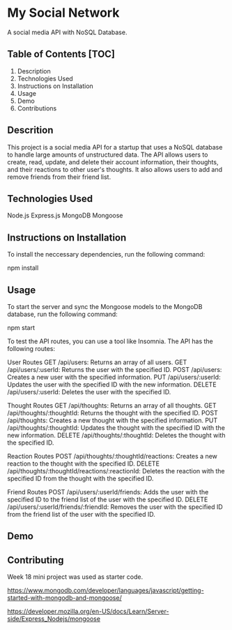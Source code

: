 # My Social Network

A social media API with NoSQL Database.

## Table of Contents [TOC]

1. Description
2. Technologies Used
3. Instructions on Installation
4. Usage
5. Demo
6. Contributions


## Descrition

This project is a social media API for a startup that uses a NoSQL database to handle large amounts of unstructured data. The API allows users to create, read, update, and delete their account information, their thoughts, and their reactions to other user's thoughts. It also allows users to add and remove friends from their friend list.


## Technologies Used

Node.js
Express.js
MongoDB
Mongoose


## Instructions on Installation

To install the neccessary dependencies, run the following command:

 npm install

 ## Usage

 To start the server and sync the Mongoose models to the MongoDB database, run the following command:

 npm start

 To test the API routes, you can use a tool like Insomnia. The API has the following routes:

User Routes
GET /api/users: Returns an array of all users.
GET /api/users/:userId: Returns the user with the specified ID.
POST /api/users: Creates a new user with the specified information.
PUT /api/users/:userId: Updates the user with the specified ID with the new information.
DELETE /api/users/:userId: Deletes the user with the specified ID.

Thought Routes
GET /api/thoughts: Returns an array of all thoughts.
GET /api/thoughts/:thoughtId: Returns the thought with the specified ID.
POST /api/thoughts: Creates a new thought with the specified information.
PUT /api/thoughts/:thoughtId: Updates the thought with the specified ID with the new information.
DELETE /api/thoughts/:thoughtId: Deletes the thought with the specified ID.

Reaction Routes
POST /api/thoughts/:thoughtId/reactions: Creates a new reaction to the thought with the specified ID.
DELETE /api/thoughts/:thoughtId/reactions/:reactionId: Deletes the reaction with the specified ID from the thought with the specified ID.

Friend Routes
POST /api/users/:userId/friends: Adds the user with the specified ID to the friend list of the user with the specified ID.
DELETE /api/users/:userId/friends/:friendId: Removes the user with the specified ID from the friend list of the user with the specified ID.

## Demo


## Contributing

Week 18 mini project was used as starter code. 

https://www.mongodb.com/developer/languages/javascript/getting-started-with-mongodb-and-mongoose/

https://developer.mozilla.org/en-US/docs/Learn/Server-side/Express_Nodejs/mongoose